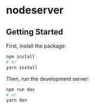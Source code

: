 # nodeserver
 
## Getting Started

First, install the package:

```bash
npm install
# or
yarn install
```
Then, run the development server:
```bash
npm run dev
# or
yarn dev
```
